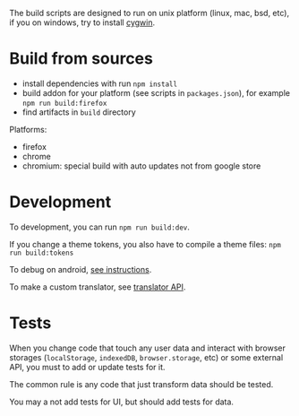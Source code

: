 The build scripts are designed to run on unix platform (linux, mac, bsd, etc), if you on windows, try to install [cygwin](https://www.cygwin.com/).

# Build from sources

- install dependencies with run `npm install`
- build addon for your platform (see scripts in `packages.json`), for example `npm run build:firefox`
- find artifacts in `build` directory

Platforms:

- firefox
- chrome
- chromium: special build with auto updates not from google store

# Development

To development, you can run `npm run build:dev`.

If you change a theme tokens, you also have to compile a theme files: `npm run build:tokens`

To debug on android, [see instructions](./AndroidDebug.md).

To make a custom translator, see [translator API](./CustomTranslator.md).

# Tests

When you change code that touch any user data and interact with browser storages (`localStorage`, `indexedDB`, `browser.storage`, etc) or some external API, you must to add or update tests for it.

The common rule is any code that just transform data should be tested.

You may a not add tests for UI, but should add tests for data.
